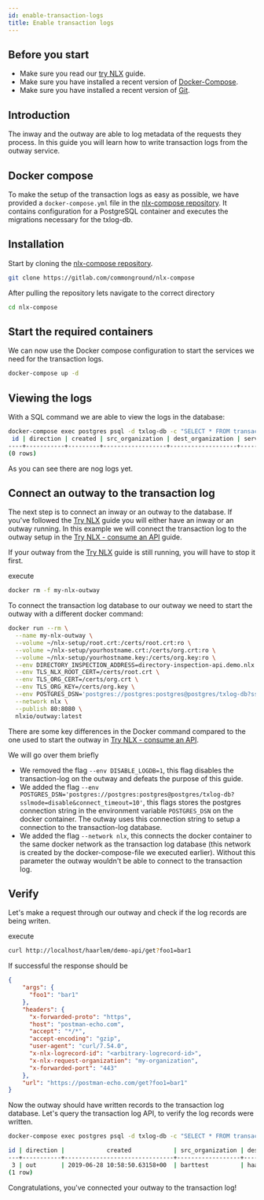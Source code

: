 ```yaml
---
id: enable-transaction-logs
title: Enable transaction logs
---
```


## Before you start

- Make sure you read our [try NLX](../try-nlx/setup-your-environment.md) guide.
- Make sure you have installed a recent version of [Docker-Compose](https://docs.docker.com/compose/install/).
- Make sure you have installed a recent version of [Git](https://git-scm.com/downloads).

## Introduction

The inway and the outway are able to log metadata of the requests they process. In this guide you will learn how to write transaction logs from the outway service.

## Docker compose

To make the setup of the transaction logs as easy as possible, we have provided a `docker-compose.yml` file in the [nlx-compose repository](https://gitlab.com/commonground/nlx-compose). It contains configuration for a PostgreSQL container and executes the migrations necessary for the txlog-db.

## Installation

Start by cloning the [nlx-compose repository](https://gitlab.com/commonground/nlx-compose).

```bash
git clone https://gitlab.com/commonground/nlx-compose
```

After pulling the repository lets navigate to the correct directory

```bash
cd nlx-compose
```

## Start the required containers

We can now use the Docker compose configuration to start the services we need for the transaction logs.

```bash
docker-compose up -d
```

## Viewing the logs

With a SQL command we are able to view the logs in the database:

```bash
docker-compose exec postgres psql -d txlog-db -c "SELECT * FROM transactionlog.records ORDER BY id DESC;"
 id | direction | created | src_organization | dest_organization | service_name | logrecord_id | data
----+-----------+---------+------------------+-------------------+--------------+--------------+------
(0 rows)
```

As you can see there are nog logs yet.

## Connect an outway to the transaction log

The next step is to connect an inway or an outway to the database. If you've followed the [Try NLX](../try-nlx/setup-your-environment.md) guide you will either have an inway or an outway running. In this example we will connect the transaction log to the outway setup in the [Try NLX - consume an API](../try-nlx/consume-an-api.md) guide.

If your outway from the [Try NLX](../try-nlx/consume-an-api) guide is still running, you will have to stop it first.

execute

```bash
docker rm -f my-nlx-outway
```

To connect the transaction log database to our outway we need to start the outway with a different docker command:

```bash
docker run --rm \
  --name my-nlx-outway \
  --volume ~/nlx-setup/root.crt:/certs/root.crt:ro \
  --volume ~/nlx-setup/yourhostname.crt:/certs/org.crt:ro \
  --volume ~/nlx-setup/yourhostname.key:/certs/org.key:ro \
  --env DIRECTORY_INSPECTION_ADDRESS=directory-inspection-api.demo.nlx.io:443 \
  --env TLS_NLX_ROOT_CERT=/certs/root.crt \
  --env TLS_ORG_CERT=/certs/org.crt \
  --env TLS_ORG_KEY=/certs/org.key \
  --env POSTGRES_DSN='postgres://postgres:postgres@postgres/txlog-db?sslmode=disable&connect_timeout=10' \
  --network nlx \
  --publish 80:8080 \
  nlxio/outway:latest
```

There are some key differences in the Docker command compared to the one used to start the outway in [Try NLX - consume an API](../try-nlx/consume-an-api.md).

We will go over them briefly

* We removed the flag `--env DISABLE_LOGDB=1`, this flag disables the transaction-log on the outway and defeats the purpose of this guide.
* We added the flag `--env POSTGRES_DSN='postgres://postgres:postgres@postgres/txlog-db?sslmode=disable&connect_timeout=10'`, this flags stores the postgres connection string in the environment variable `POSTGRES_DSN` on the docker container. The outway uses this connection string to setup a connection to the transaction-log database.
* We added the flag `--network nlx`, this connects the docker container to the same docker network as the transaction log database (this network is created by the docker-compose-file we executed earlier). Without this parameter the outway wouldn't be able to connect to the transaction log.


## Verify

Let's make a request through our outway and check if the log records are being writen.

execute

```bash
curl http://localhost/haarlem/demo-api/get?foo1=bar1
```

If successful the response should be

```json
{
	"args": {
	  "foo1": "bar1"
	},
	"headers": {
	  "x-forwarded-proto": "https",
	  "host": "postman-echo.com",
	  "accept": "*/*",
	  "accept-encoding": "gzip",
	  "user-agent": "curl/7.54.0",
	  "x-nlx-logrecord-id": "<arbitrary-logrecord-id>",
	  "x-nlx-request-organization": "my-organization",
	  "x-forwarded-port": "443"
	},
	"url": "https://postman-echo.com/get?foo1=bar1"
}
```

Now the outway should have written records to the transaction log database. Let's query the transaction log API, to verify the log records were written.

```bash
docker-compose exec postgres psql -d txlog-db -c "SELECT * FROM transactionlog.records ORDER BY id DESC;"

id | direction |            created            | src_organization | dest_organization | service_name | logrecord_id  |          data
---+-----------+-------------------------------+------------------+-------------------+--------------+---------------+-------------------------
 3 | out       | 2019-06-28 10:58:50.63158+00  | barttest         | haarlem           | demo-api     | dmv593btpr9rh | {"request-path": "get"}
(1 row)
```

Congratulations, you've connected your outway to the transaction log!
